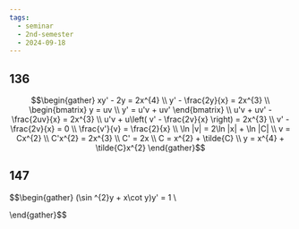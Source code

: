 ```yaml
---
tags:
  - seminar
  - 2nd-semester
  - 2024-09-18
---
```


## 136

$$\begin{gather}
xy' - 2y = 2x^{4} \\
y' - \frac{2y}{x} = 2x^{3} \\
\begin{bmatrix}
y = uv \\
y' = u'v + uv'
\end{bmatrix} \\
u'v + uv' - \frac{2uv}{x} = 2x^{3} \\
u'v + u\left(  v' - \frac{2v}{x} \right) = 2x^{3} \\
v' - \frac{2v}{x} = 0 \\
\frac{v'}{v} = \frac{2}{x} \\
\ln |v| = 2\ln |x| + \ln |C| \\
v = Cx^{2} \\
C'x^{2} = 2x^{3} \\
C' = 2x \\
C = x^{2} + \tilde{C} \\
y = x^{4} + \tilde{C}x^{2}
\end{gather}$$

## 147

$$\begin{gather}
(\sin ^{2}y + x\cot y)y' = 1 \\
 
\end{gather}$$